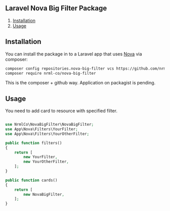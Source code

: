 ## Laravel Nova Big Filter Package

1. [Installation](#user-content-installation)
2. [Usage](#user-content-usage)

## Installation

You can install the package in to a Laravel app that uses [Nova](https://nova.laravel.com) via composer:

```bash
composer config repositories.nova-big-filter vcs https://github.com/nrml-co/nova-big-filter
composer require nrml-co/nova-big-filter
```

This is the composer + github way.  Application on packagist is pending. 

## Usage

You need to add card to resource with specified filter.

```php

use NrmlCo\NovaBigFilter\NovaBigFilter;
use App\Nova\Filters\YourFilter;
use App\Nova\Filters\YourOtherFilter;

public function filters()
{
    return [
        new YourFilter,
        new YourOtherFilter,
    ];
}

public function cards()
{
    return [        
        new NovaBigFilter,
    ];
}
```